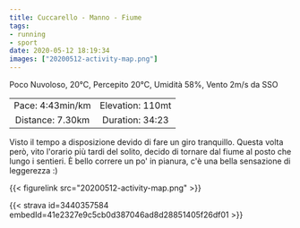 ```yaml
---
title: Cuccarello - Manno - Fiume
tags:
- running
- sport
date: 2020-05-12 18:19:34
images: ["20200512-activity-map.png"]
---
```


Poco Nuvoloso, 20°C, Percepito 20°C, Umidità 58%, Vento 2m/s da SSO

| | |
| :-: | :-: |
| Pace: 4:43min/km | Elevation: 110mt |
| Distance: 7.30km | Duration: 34:23 |

Visto il tempo a disposizione devido di fare un giro tranquillo. Questa volta però, vito l'orario più tardi del solito, decido di tornare dal fiume al posto che lungo i sentieri.
È bello correre un po' in pianura, c'è una bella sensazione di leggerezza :)


{{< figurelink src="20200512-activity-map.png" >}}


{{< strava id=3440357584 embedId=41e2327e9c5cb0d387046ad8d28851405f26df01 >}}
